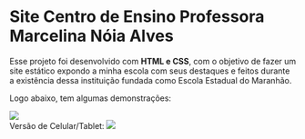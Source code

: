 # Site Centro de Ensino Professora Marcelina Nóia Alves
Esse projeto foi desenvolvido com **HTML e CSS**, com o objetivo de fazer um site estático expondo a minha escola com seus destaques e feitos durante a existência dessa instituição fundada como Escola Estadual do Maranhão.

Logo abaixo, tem algumas demonstrações:

<img src="https://cdn.discordapp.com/attachments/966101640593690644/1421663969571110992/image.png?ex=68d9db3f&is=68d889bf&hm=3be4db2e4cd76e00be165a029c9aef77a7c841f9f1b8da39e1c9d79b9aa04fc0&">
<br>
Versão de Celular/Tablet:
<img src="https://cdn.discordapp.com/attachments/966101640593690644/1421664185527308398/image.png?ex=68d9db73&is=68d889f3&hm=42bf47cacc6b24232cfe76577b3183bc092b7e6f3f0f8788bb4f1e00c5d31bda&">
